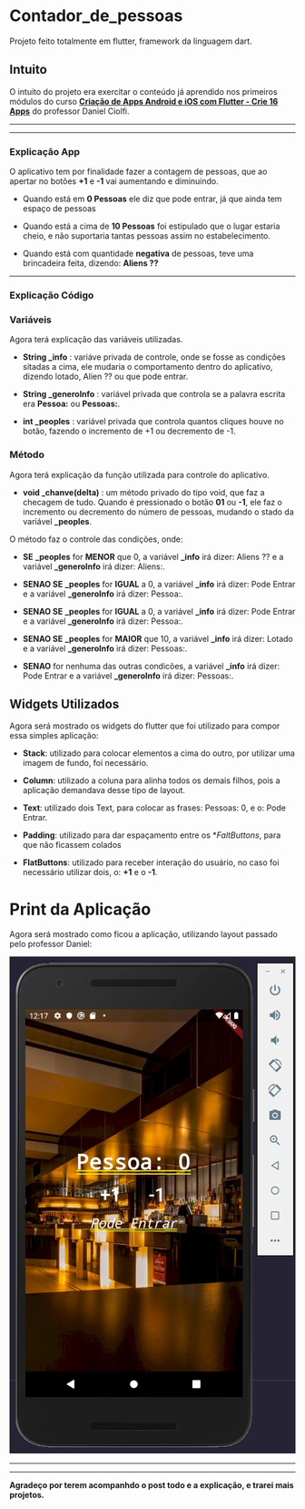 # Contador_de_pessoas

Projeto feito totalmente em flutter, framework da linguagem dart.

## **Intuito**

O intuito do projeto era exercitar o conteúdo já aprendido nos primeiros módulos
do curso **[Criação de Apps Android e iOS com Flutter - Crie 16 Apps](https://www.udemy.com/course/curso-completo-flutter-app-android-ios/?couponCode=FLUTTER12192)** do professor Daniel Ciolfi.

****
****
### **Explicação App**

O aplicativo tem por finalidade fazer a contagem de pessoas, que ao apertar no botões
**+1** e **-1** vai aumentando e diminuindo.

* Quando está em **0 Pessoas** ele diz que pode entrar, já que ainda tem espaço de pessoas

* Quando está a cima de **10 Pessoas** foi estipulado que o lugar estaria cheio, e não suportaria tantas pessoas assim no estabelecimento.

* Quando está com quantidade **negativa** de pessoas, teve uma brincadeira feita, dizendo: **Aliens ??**

****
### **Explicação Código**

### **Variáveis**

Agora terá explicação das variáveis utilizadas.

* **String _info** : variáve privada de controle, onde se fosse as condições sitadas a cima, ele mudaria o comportamento dentro do aplicativo, dizendo lotado, Alien ?? ou que pode entrar.

* **String _generoInfo** : variável privada que controla se a palavra escrita era **Pessoa:** ou **Pessoas:**.

* **int _peoples** : variável privada que controla quantos cliques houve no botão, fazendo o incremento de +1 ou decremento de -1.

### **Método**

Agora terá explicação da função utilizada para controle do aplicativo.

* **void _chanve(delta)** : um método privado do tipo void, que faz a checagem de tudo. Quando é pressionado o botão **01** ou **-1**, ele faz o incremento ou decremento do número de pessoas, mudando o stado da variável **_peoples**.

O método faz o controle das condições, onde:

* **SE** **_peoples** for **MENOR** que 0, a variável **_info** irá dizer: Aliens ?? e a variável **_generoInfo** irá dizer: Aliens:.

* **SENAO SE** **_peoples** for **IGUAL** a 0, a variável **_info** irá dizer: Pode Entrar e a variável **_generoInfo** irá dizer: Pessoa:.

* **SENAO SE** **_peoples** for **IGUAL** a 0, a variável **_info** irá dizer: Pode Entrar e a variável **_generoInfo** irá dizer: Pessoa:.

* **SENAO SE** **_peoples** for **MAIOR** que 10, a variável **_info** irá dizer: Lotado e a variável **_generoInfo** irá dizer: Pessoas:.

* **SENAO** for nenhuma das outras condicões, a variável **_info** irá dizer: Pode Entrar e a variável **_generoInfo** irá dizer: Pessoas:.

## **Widgets Utilizados**

Agora será mostrado os widgets do flutter que foi utilizado para compor essa simples aplicação:

* **Stack**: utilizado para colocar elementos a cima do outro, por utilizar uma imagem de fundo, foi necessário.

* **Column**: utilizado a coluna para alinha todos os demais filhos, pois a aplicação demandava desse tipo de layout.

* **Text**: utilizado dois Text, para colocar as frases: Pessoas: 0, e o: Pode Entrar.

* **Padding**: utilizado para dar espaçamento entre os **FaltButtons*, para que não ficassem colados

* **FlatButtons**: utilizado para receber interação do usuário, no caso foi necessário utilizar dois, o: **+1** e o **-1**.

# **Print da Aplicação**

Agora será mostrado como ficou a aplicação, utilizando layout passado pelo professor Daniel:

![Print App](src/imageScreen.jpg)

****
****

**Agradeço por terem acompanhdo o post todo e a explicação, e trarei mais projetos.**